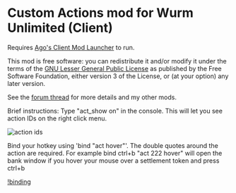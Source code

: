 # Custom Actions mod for Wurm Unlimited (Client)

Requires [Ago's Client Mod Launcher](https://github.com/ago1024/WurmClientModLauncher/releases) to run.

This mod is free software: you can redistribute it and/or modify it under the terms of the [GNU Lesser General Public License](http://www.gnu.org/licenses/lgpl-3.0.en.html) as published by the Free Software Foundation, either version 3 of the License, or (at your option) any later version.

See the [forum thread](https://forum.wurmonline.com/index.php?/topic/136575-released-improved-compass-no-winter-better-tooltips-custom-actions-max-toolbelt-time-lock-skill-gain-tracker-updated-june-2/) for more details and my other mods.


Brief instructions:
Type "act_show on" in the console. This will let you see action IDs on the right click menu.

![action ids](http://i.imgur.com/aY4voyx.jpg)

Bind your hotkey using 'bind <key> "act <id> hover"'. The double quotes around the action are required. For example bind ctrl+b "act 222 hover" will open the bank window if you hover your mouse over a settlement token and press ctrl+b
  
[!binding](http://i.imgur.com/2WXkmXf.jpg)
